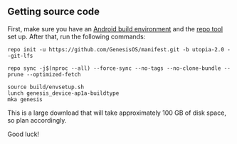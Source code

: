 ## Getting source code

First, make sure you have an [Android build environment](https://source.android.com/setup/build/initializing) and the [repo tool](https://source.android.com/setup/build/downloading) set up. After that, run the following commands:

```
repo init -u https://github.com/GenesisOS/manifest.git -b utopia-2.0 --git-lfs
```

```
repo sync -j$(nproc --all) --force-sync --no-tags --no-clone-bundle --prune --optimized-fetch
```

```
source build/envsetup.sh
lunch genesis_device-ap1a-buildtype
mka genesis
```

This is a large download that will take approximately 100 GB of disk space, so plan accordingly.

Good luck!
